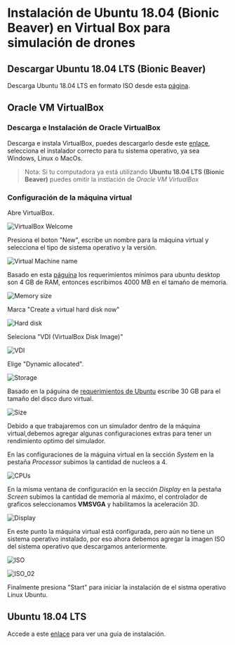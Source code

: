 # Instalación de Ubuntu 18.04 (Bionic Beaver) en Virtual Box para simulación de drones

## Descargar Ubuntu 18.04 LTS (Bionic Beaver)

Descarga Ubuntu 18.04 LTS en formato ISO desde esta [página](https://releases.ubuntu.com/).

## Oracle VM VirtualBox

### Descarga e Instalación de Oracle VirtualBox

Descarga e instala VirtualBox, puedes descargarlo desde este [enlace](https://www.virtualbox.org/wiki/Downloads), selecciona el instalador correcto para tu sistema operativo, ya sea Windows, Linux o MacOs.

> Nota: Si tu computadora ya está utilizando **Ubuntu 18.04 LTS (Bionic Beaver)** puedes omitir la instlación de _Oracle VM VirtualBox_

### Configuración de la máquina virtual

Abre VirtualBox.

![VirtualBox Welcome](./00_VM_linux_bionic/01_virtualbox.PNG)

Presiona el boton "New", escribe un nombre para la máquina virtual y selecciona el tipo de sistema operativo y la versión.

![Virtual Machine name](./00_VM_linux_bionic/02_name.PNG)

Basado en esta [páguina](https://help.ubuntu.com/community/Installation/SystemRequirements) los requerimientos mínimos para ubuntu desktop son 4 GB de RAM, entonces escribimos 4000 MB en el tamaño de memoria.

![Memory size](./00_VM_linux_bionic/03_memory.png)

Marca "Create a virtual hard disk now"

![Hard disk](./00_VM_linux_bionic/04_hard_disk.PNG)

Seleciona "VDI (VirtualBox Disk Image)"

![VDI](./00_VM_linux_bionic/05_hard_disk_file_type.PNG)

Elige "Dynamic allocated".

![Storage](./00_VM_linux_bionic/06_storage.PNG)

Basado en la páguina de [requerimientos de Ubuntu](https://help.ubuntu.com/community/Installation/SystemRequirements) escribe 30 GB para el tamaño del disco duro virtual.

![Size](./00_VM_linux_bionic/07_size.PNG)

Debido a que trabajaremos con un simulador dentro de la máquina virtual,debemos agregar algunas configuraciones extras para tener un rendimiento optimo del simulador.

En las configuraciones de la máguina virtual en la sección _System_ en la pestaña _Processor_ subimos la cantidad de nucleos a 4.

![CPUs](./00_VM_linux_bionic/08_CPUs.PNG)

En la misma ventana de configuración en la sección _Display_ en la pestaña _Screen_ subimos la cantidad de memoria al máximo, el controlador de graficos seleccionamos **VMSVGA** y habilitamos la aceleración 3D.

![Display](./00_VM_linux_bionic/09_display.PNG)

En este punto la máquina virtual está configurada, pero aún no tiene un sistema operativo instalado, por eso ahora debemos agregar la imagen ISO del sistema operativo que descargamos anteriormente.

![ISO](./00_VM_linux_bionic/10_iso.PNG)

![ISO_02](./00_VM_linux_bionic/11_iso_02.PNG)

Finalmente presiona "Start" para iniciar la instalación de el sistma operativo Linux Ubuntu.

## Ubuntu 18.04 LTS

Accede a este [enlace](https://ubuntu.com/tutorials/install-ubuntu-desktop#5-prepare-to-install-ubuntu) para ver una guia de instalación.
